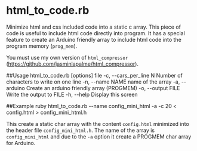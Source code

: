 html_to_code.rb
============

Minimize html and css included code into a static c array. This piece of code is useful to include html code directly into program. It has a special feature to create an Arduino friendly array to include html code into the program memory (`prog_mem`).

You must use my own version of `html_compressor` (https://github.com/jasminlapalme/html_compressor).

##Usage
    html_to_code.rb [options] file
      -c, --cars_per_line N            Number of characters to write on one line
      -n, --name NAME                  name of the array
      -a, --arduino                    Create an arduino friendly array (PROGMEM)
      -o, --output FILE                Write the output to FILE
      -h, --help                       Display this screen

##Example
    ruby html_to_code.rb --name config_mini_html -a -c 20 < config.html > config_mini_html.h

This create a static char array with the content `config.html` minimized into the header file `config_mini_html.h`. The name of the array is `config_mini_html` and due to the `-a` option it create a PROGMEM char array for Arduino.

